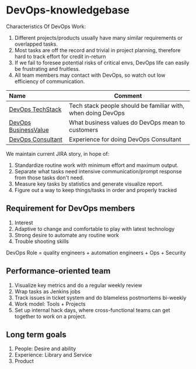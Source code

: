 # DevOps-knowledgebase

Characteristics Of DevOps Work:

1. Different projects/products usually have many similar requirements or overlapped tasks.
2. Most tasks are off the record and trivial in project planning, therefore hard to track effort for credit in-return
3. If we fail to foresee potential risks of critical envs, DevOps life can easily be frustrating and fruitless.
4. All team members may contact with DevOps, so watch out low efficiency of communication.

| Name                                   | Comment                                                    |
|:----------------------------------------|------------------------------------------------------------|
| [DevOps TechStack](./TechStack.md) | Tech stack people should be familiar with, when doing DevOps |
| [DevOps BusinessValue](./BussinessValue.md) | What business values do DevOps mean to customers |
| [DevOps Consultant](./CustomerConsultant.md) | Experience for doing DevOps Consultant |

We maintain current JIRA story, in hope of:

1. Standardize routine work with minimum effort and maximum output.
2. Separate what tasks need intensive communication/prompt response from those tasks don't need.
3. Measure key tasks by statistics and generate visualize  report.
4. Figure out a way to keep things/tasks in order and properly tracked

## Requirement for DevOps members
1. Interest
2. Adaptive to change and comfortable to play with latest technology
3. Strong desire to automate any routine work
4. Trouble shooting skills

DevOps Role = quality engineers + automation engineers + Ops + Security

## Performance-oriented team
1. Visualize key metrics and do a regular weekly review
2. Wrap tasks as Jenkins jobs
3. Track issues in ticket system and do blameless postmortems bi-weekly
4. Work model: Tools + Projects
5. Set up internal hack days, where cross-functional teams can get together to work on a project.

## Long term goals
1. People: Desire and ability
2. Experience: Library and Service
3. Product
